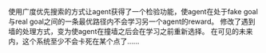 使用广度优先搜索的方式让agent获得了一个检验功能，使agent在处于fake goal与real goal之间的一条最优路径内不会学习另一个agent的reward。
修改了遇到墙的处理方式，变为使agent在撞墙之后会在学习之前重新选择。
在可见的未来内，这个系统至少不会卡死在某个点了……
